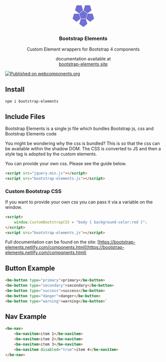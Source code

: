  <p align="center">
  <a href="https://github.com/codedia/bootstrap-elements">
    <img src="https://raw.githubusercontent.com/codedia/bootstrap-elements/master/example/image/logo_p.png" alt="Bootstrap Elements logo" width="72" height="72">
  </a>
</p>
<h3 align="center">Bootstrap Elements</h3>
<p align="center">
Custom Element wrappers for Bootstrap 4 components
</p> 
<p align="center">  
documentation available at<br>
<a href="https://bootstrap-elements.netlify.com">bootstrap-elements site</a>
</p>  

[![Published on webcomponents.org](https://img.shields.io/badge/webcomponents.org-published-blue.svg?style=flat-square)](https://www.webcomponents.org/element/owner/my-element)

<!--
```
<custom-element-demo>
  <template>
    <script src="https://bootstrap-elements.netlify.com/jquery.min.js"></script>
    <script src="https://bootstrap-elements.netlify.com/bootstrap-elements.js"></script>
    <be-button type="primary">primary</be-button>
    <be-button type="secondary">secondary</be-button>
    <be-button type="success">success</be-button>
    <be-button type="danger">danger</be-button>
    <be-button type="warning">warning</be-button>
  </template>
</custom-element-demo>
```
-->

## Install

```
npm i bootstrap-elements
```

## Include Files
 Bootstrap Elements is a single js file which bundles Bootstrap js, css and Bootstrap Elements code

You might be wondering why the css is bundled? This is so that the css can be available within the shadow DOM. The CSS is converted to JS and then a style tag is adopted by the custom elements.

You can provide your own css. Please see the guide below.

```html
<script src="jquery.min.js"></script>
<script src="bootstrap-elements.js"></script>
```
### Custom Bootstrap CSS
If you want to provide your own css you can pass it via a variable on the window.  
```html
<script>
    window.CustomBootstrapCSS = "body { background-color:red }";
</script>
<script src="bootstrap-elements.js"></script>
```  

Full documentation can be found on the site: [https://bootstrap-elements.netlify.com/components.html](https://bootstrap-elements.netlify.com/components.html)    

## Button Example   

```html
<be-button type="primary">primary</be-button>
<be-button type="secondary">secondary</be-button>
<be-button type="success">success</be-button>
<be-button type="danger">danger</be-button>
<be-button type="warning">warning</be-button>`
```

## Nav Example

```html
<be-nav>
    <be-navitem>item 1</be-navitem>
    <be-navitem>item 2</be-navitem>
    <be-navitem>item 3</be-navitem>
    <be-navitem disabled="true">item 4</be-navitem>
</be-nav>
```

